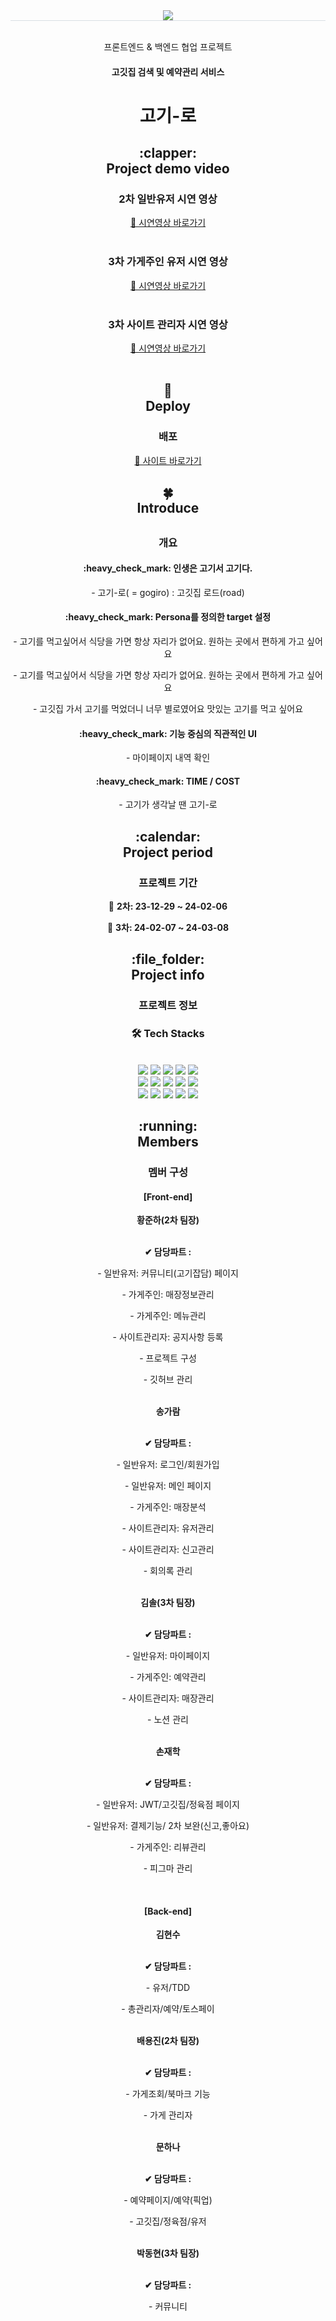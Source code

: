 <div align= "center" style="border-bottom: 1px solid #d8dee4; color: #282d33;">
    <img src="./public/assets/images/logo_1.svg" />
</div>
<br/>

<div align = "center">
    <p>프론트엔드 & 백엔드 협업 프로젝트</p>
    <h4>고깃집 검색 및 예약관리 서비스</h4>
    <h1>고기-로</h1>
    <h2>
        :clapper:<br/>
        Project demo video
    </h2>
    <h3>
       2차 일반유저 시연 영상
    </h3>    
    <span>        
        <a href="https://youtu.be/ToPfr4-frgw?si=eXPoT0nfMPvG4nNv" target="_blank">
            🔹 시연영상 바로가기
        </a>
    </span>
<br/><br/>
    <h3>
       3차 가게주인 유저 시연 영상
    </h3>    
    <span>        
        <a href="https://youtu.be/OrsRuUjquZY" target="_blank">
            🔹 시연영상 바로가기
        </a>
    </span>
<br/><br/>
    <h3>
       3차 사이트 관리자 시연 영상
    </h3>    
    <span>        
        <a href="https://youtu.be/pFxCM4ed72s" target="_blank">
            🔹 시연영상 바로가기
        </a>
    </span>
<br/><br/>
    <h2>
        🌱
        <br/>
        Deploy
    </h2>
    <h3>배포</h3>
    <span>
        <a href="http://192.168.0.144:5221/" target="_blank">
            🔹 사이트 바로가기
        </a>
    </span>
    <h2>
        🍀<br/>
        Introduce<br/>
    <h2>
  <h3>
    개요
  </h3>

  <h4>
    :heavy_check_mark:
    인생은 고기서 고기다.
  </h4>
  <p>
    - 고기-로( = gogiro) : 고깃집 로드(road)
  </p>  
  <h4>
    :heavy_check_mark:
    Persona를 정의한 target 설정
  </h4>
  <p>
    - 고기를 먹고싶어서 식당을 가면 항상 자리가 없어요. 원하는 곳에서 편하게 가고 싶어요
  </p>
  <p>
    - 고기를 먹고싶어서 식당을 가면 항상 자리가 없어요. 원하는 곳에서 편하게 가고 싶어요
  </p>
  <p>
    - 고깃집 가서 고기를 먹었더니 너무 별로였어요 맛있는 고기를 먹고 싶어요
  </p>
  <h4>
    :heavy_check_mark:
    기능 중심의 직관적인 UI
  </h4>
  <p>
    - 마이페이지 내역 확인 
  </p>  
  <h4>
    :heavy_check_mark:
    TIME / COST
  </h4>
  <p>
    - 고기가 생각날 땐 고기-로 
  </p>

  <h2>
    :calendar:<br/>
    Project period
  </h2>
  <h3>
    프로젝트 기간
  </h3>

  <p>
    🔸 <b> 2차: 23-12-29 ~ 24-02-06</b>
  </p>
  <p>
    🔸 <b> 3차: 24-02-07 ~ 24-03-08</b>
  </p>

  <h2>
    :file_folder:<br/>
    Project info
  </h2>
  <h3>
    프로젝트 정보
  </h3>
    <h3> 🛠️ Tech Stacks </h3> <br>
    <div style="margin: 0 auto; text-align: center;" align= "center">
        <img src="https://img.shields.io/badge/CSS3-1572B6?style=for-the-badge&logo=CSS3&logoColor=white">
        <img src="https://img.shields.io/badge/Eslint-4B32C3?style=for-the-badge&logo=Eslint&logoColor=white">
        <img src="https://img.shields.io/badge/Figma-F24E1E?style=for-the-badge&logo=Figma&logoColor=white">
        <img src="https://img.shields.io/badge/Git-F05032?style=for-the-badge&logo=Git&logoColor=white">
        <img src="https://img.shields.io/badge/Notion-000000?style=for-the-badge&logo=Notion&logoColor=white">
        <br/><img src="https://img.shields.io/badge/Prettier-F7B93E?style=for-the-badge&logo=Prettier&logoColor=white">
        <img src="https://img.shields.io/badge/React-61DAFB?style=for-the-badge&logo=React&logoColor=white">
        <img src="https://img.shields.io/badge/Sass-CC6699?style=for-the-badge&logo=Sass&logoColor=white">
        <img src="https://img.shields.io/badge/Slack-4A154B?style=for-the-badge&logo=Slack&logoColor=white">
        <img src="https://img.shields.io/badge/Github-181717?style=for-the-badge&logo=Github&logoColor=white">
        <br/><img src="https://img.shields.io/badge/HTML5-E34F26?style=for-the-badge&logo=HTML5&logoColor=white">
        <img src="https://img.shields.io/badge/Javascript-F7DF1E?style=for-the-badge&logo=Javascript&logoColor=white">
        <img src="https://img.shields.io/badge/StyledComponents-DB7093?style=for-the-badge&logo=StyledComponents&logoColor=white">
        <img src="https://img.shields.io/badge/Recoil-000000?style=for-the-badge&logo=Recoil&logoColor=white">
        <img src="https://img.shields.io/badge/Typescript-000000?style=for-the-badge&logo=Typescript&logoColor=white">
    </div>

  <h2>
    :running:<br/>
    Members
  </h2>
  <h3>
    멤버 구성
  </h3>

  <h4>
    <b>[Front-end]</b>
  </h4>
    <span>
      <b>황준하(2차 팀장)</b>
      </br>
    </span>
    <br />
    <p><b>✔ 담당파트 : </b></p>
    <p>
     - 일반유저: 커뮤니티(고기잡담) 페이지
    </p>        
    <p>
     - 가게주인: 매장정보관리
    </p>        
    <p>
     - 가게주인: 메뉴관리
    </p>        
    <p>
     - 사이트관리자: 공지사항 등록
    </p>        
    <p>
     - 프로젝트 구성
    </p>
    <p>
     - 깃허브 관리
    </p>
    <br/>
  <span>
      <b>송가람</b>
      <br />
  </span>
    <br />
    <p><b>✔ 담당파트 : </b></p>    
    <p>
      - 일반유저: 로그인/회원가입
    </p>
    <p>
      - 일반유저: 메인 페이지 
    </p>
    <p>
      - 가게주인: 매장분석 
    </p>
    <p>
      - 사이트관리자: 유저관리 
    </p>
    <p>
      - 사이트관리자: 신고관리 
    </p>
    <p>
      - 회의록 관리
    </p>
    <br/>
    <span>
      <b>김솔(3차 팀장)</b>
      </br>
    </span>
    <br />
    <p><b>✔ 담당파트 : </b></p>
    <p>
     - 일반유저: 마이페이지
    </p>
    <p>
     - 가게주인: 예약관리
    </p>        
    <p>
     - 사이트관리자: 매장관리
    <p>
     - 노션 관리
    </p>        
    </p>        
    <br/>
    <span>
      <b>손재학</b>
      </br>
    </span>
    <br />
    <p><b>✔ 담당파트 : </b></p>
    <p>
     - 일반유저: JWT/고깃집/정육점 페이지
    </p>
    <p>
     - 일반유저: 결제기능/ 2차 보완(신고,좋아요)
    </p>
    <p>
     - 가게주인: 리뷰관리
    </p>
    <p>
     - 피그마 관리
    </p>       
    <br/>      
  <h4>
    <b>[Back-end]</b>
  </h4>
    <span>
      <b>김현수</b>
      </br>
    </span>
    <br />
    <p><b>✔ 담당파트 : </b></p>
    <p>
     - 유저/TDD
    </p>       
    <p>
     - 총관리자/예약/토스페이
    </p>       
    <br/>
  <span>
      <b>배용진(2차 팀장)</b>
      <br />
  </span>
    <br />
    <p><b>✔ 담당파트 : </b></p>    
    <p>
      - 가게조회/북마크 기능 
    </p>
    <p>
      - 가게 관리자 
    </p>
    <br/>
    <span>
      <b>문하나</b>
      </br>
    </span>
    <br />
    <p><b>✔ 담당파트 : </b></p>
    <p>
     - 예약페이지/예약(픽업)
    </p>
    <p>
     - 고깃집/정육점/유저
    </p>
    <br/>
    <span>
      <b>박동현(3차 팀장)</b>
      </br>
    </span>
    <br />
    <p><b>✔ 담당파트 : </b></p>
    <p>
     - 커뮤니티
    </p>      
    <br/>      
</div>
